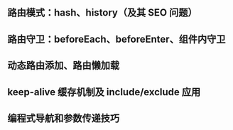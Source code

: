 ## 路由模式：hash、history（及其 SEO 问题）

## 路由守卫：beforeEach、beforeEnter、组件内守卫

## 动态路由添加、路由懒加载

## keep-alive 缓存机制及 include/exclude 应用

## 编程式导航和参数传递技巧
